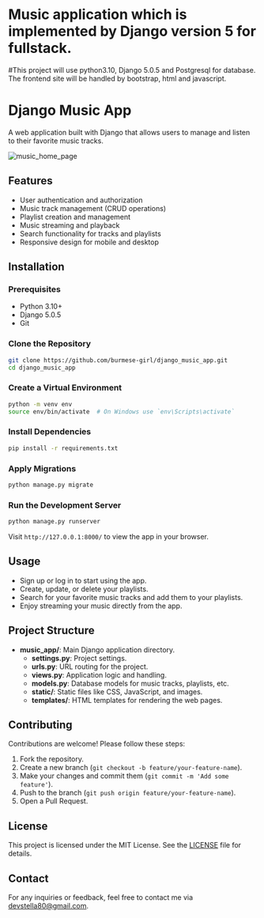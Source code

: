 # Music application which is implemented by Django version 5 for fullstack.
#This project will use python3.10, Django 5.0.5 and Postgresql for database.
The frontend site will be handled by bootstrap, html and javascript.

# Django Music App

A web application built with Django that allows users to manage and listen to their favorite music tracks.

![music_home_page](https://github.com/user-attachments/assets/dd1c5f07-ce84-4854-86af-3c09c2950537)

## Features

- User authentication and authorization
- Music track management (CRUD operations)
- Playlist creation and management
- Music streaming and playback
- Search functionality for tracks and playlists
- Responsive design for mobile and desktop

## Installation

### Prerequisites

- Python 3.10+
- Django 5.0.5
- Git

### Clone the Repository

```bash
git clone https://github.com/burmese-girl/django_music_app.git
cd django_music_app
```

### Create a Virtual Environment

```bash
python -m venv env
source env/bin/activate  # On Windows use `env\Scripts\activate`
```

### Install Dependencies

```bash
pip install -r requirements.txt
```

### Apply Migrations

```bash
python manage.py migrate
```

### Run the Development Server

```bash
python manage.py runserver
```

Visit `http://127.0.0.1:8000/` to view the app in your browser.

## Usage

- Sign up or log in to start using the app.
- Create, update, or delete your playlists.
- Search for your favorite music tracks and add them to your playlists.
- Enjoy streaming your music directly from the app.

## Project Structure

- **music_app/**: Main Django application directory.
  - **settings.py**: Project settings.
  - **urls.py**: URL routing for the project.
  - **views.py**: Application logic and handling.
  - **models.py**: Database models for music tracks, playlists, etc.
  - **static/**: Static files like CSS, JavaScript, and images.
  - **templates/**: HTML templates for rendering the web pages.

## Contributing

Contributions are welcome! Please follow these steps:

1. Fork the repository.
2. Create a new branch (`git checkout -b feature/your-feature-name`).
3. Make your changes and commit them (`git commit -m 'Add some feature'`).
4. Push to the branch (`git push origin feature/your-feature-name`).
5. Open a Pull Request.

## License

This project is licensed under the MIT License. See the [LICENSE](LICENSE) file for details.

## Contact

For any inquiries or feedback, feel free to contact me via [devstella80@gmail.com](mailto:devstella80@gmail.com).




